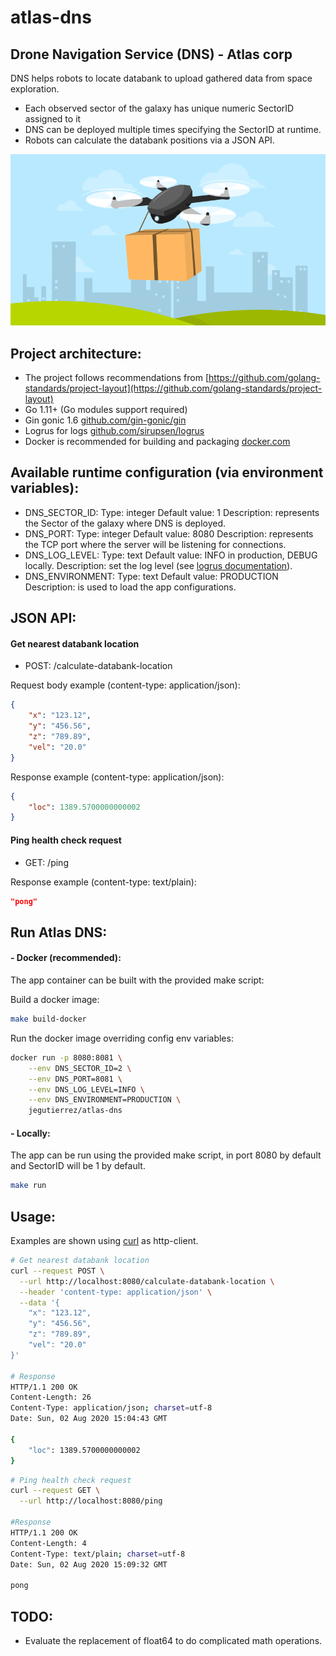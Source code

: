 # atlas-dns
Drone Navigation Service (DNS) - Atlas corp
---
DNS helps robots to locate databank to upload gathered data from space exploration.

- Each observed sector of the galaxy has unique numeric SectorID assigned to it
- DNS can be deployed multiple times specifying the SectorID at runtime.
- Robots can calculate the databank positions via a JSON API.

![data collectors robots](./docs/atlas-dns.png)

## Project architecture:
- The project follows recommendations from [https://github.com/golang-standards/project-layout](https://github.com/golang-standards/project-layout)
- Go 1.11+ (Go modules support required)
- Gin gonic 1.6 [github.com/gin-gonic/gin](https://github.com/gin-gonic/gin)
- Logrus for logs [github.com/sirupsen/logrus](https://github.com/sirupsen/logrus)
- Docker is recommended for building and packaging [docker.com](https://www.docker.com/)

## Available runtime configuration (via environment variables):
- DNS_SECTOR_ID:
    Type: integer
    Default value: 1
    Description: represents the Sector of the galaxy where DNS is deployed.
- DNS_PORT:
    Type: integer
    Default value: 8080
    Description: represents the TCP port where the server will be listening for connections.
- DNS_LOG_LEVEL:
    Type: text
    Default value: INFO in production, DEBUG locally.
    Description: set the log level (see [logrus documentation](https://github.com/sirupsen/logrus)).
- DNS_ENVIRONMENT:
    Type: text
    Default value: PRODUCTION
    Description: is used to load the app configurations.

## JSON API:
#### Get nearest databank location

* POST: /calculate-databank-location

Request body example (content-type: application/json):
```json
{
	"x": "123.12",
	"y": "456.56",
	"z": "789.89",
	"vel": "20.0"
}
```

Response example (content-type: application/json):
```json
{
    "loc": 1389.5700000000002
}
```

#### Ping health check request

* GET: /ping

Response example (content-type: text/plain):
```json
"pong"
```

## Run Atlas DNS:

#### - Docker (recommended):

The app container can be built with the provided make script:

Build a docker image:
```bash
make build-docker
```

Run the docker image overriding config env variables:
```bash
docker run -p 8080:8081 \
    --env DNS_SECTOR_ID=2 \
    --env DNS_PORT=8081 \
    --env DNS_LOG_LEVEL=INFO \
    --env DNS_ENVIRONMENT=PRODUCTION \
    jegutierrez/atlas-dns
```

#### - Locally:

The app can be run using the provided make script, in port 8080 by default and SectorID will be 1 by default.
```bash
make run
```

## Usage:

Examples are shown using [curl](https://es.wikipedia.org/wiki/CURL) as http-client.

```bash
# Get nearest databank location
curl --request POST \
  --url http://localhost:8080/calculate-databank-location \
  --header 'content-type: application/json' \
  --data '{
	"x": "123.12",
	"y": "456.56",
	"z": "789.89",
	"vel": "20.0"
}'

# Response
HTTP/1.1 200 OK
Content-Length: 26
Content-Type: application/json; charset=utf-8
Date: Sun, 02 Aug 2020 15:04:43 GMT

{
    "loc": 1389.5700000000002
}
```

```bash
# Ping health check request
curl --request GET \
  --url http://localhost:8080/ping

#Response
HTTP/1.1 200 OK
Content-Length: 4
Content-Type: text/plain; charset=utf-8
Date: Sun, 02 Aug 2020 15:09:32 GMT

pong
```

## TODO:
- Evaluate the replacement of float64 to do complicated math operations.
